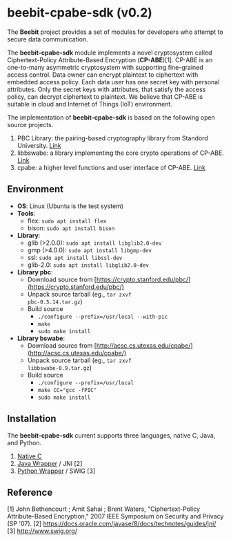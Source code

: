 # beebit-cpabe-sdk (v0.2)
The **Beebit** project provides a set of modules for developers who attempt to secure data communication.

The **beebit-cpabe-sdk** module implements a novel cryptosystem called Ciphertext-Policy Attribute-Based Encryption (**CP-ABE**)[1]. CP-ABE is an one-to-many asymmetric cryptosystem with supporting fine-grained access control. Data owner can encrypt plaintext to ciphertext with embedded access policy. Each data user has one secret key with personal attributes. Only the secret keys with attributes, that satisfy the access policy, can decrypt ciphertext to plaintext. We believe that CP-ABE is suitable in cloud and Internet of Things (IoT) environment.

The implementation of **beebit-cpabe-sdk** is based on the following open source projects.
1. PBC Library: the pairing-based cryptography library from Standord University. [Link](https://crypto.stanford.edu/pbc/)
2. libbswabe: a library implementing the core crypto operations of CP-ABE. [Link](http://acsc.cs.utexas.edu/cpabe/)
3. cpabe: a higher level functions and user interface of CP-ABE. [Link](http://acsc.cs.utexas.edu/cpabe/)

## Environment
- **OS**: Linux (Ubuntu is the test system)
- **Tools**:
	- flex: <code>sudo apt install flex</code>
	- bison: <code>sudo apt install bison</code>
- **Library**:
	- glib (>2.0.0): <code>sudo apt install libglib2.0-dev</code>
	- gmp (>4.0.0): <code>sudo apt install libgmp-dev</code>
	- ssl: <code>sudo apt install libssl-dev</code>
	- glib-2.0: <code>sudo apt install libglib2.0-dev</code>
- **Library pbc**:
	- Download source from [https://crypto.stanford.edu/pbc/](https://crypto.stanford.edu/pbc/)
	- Unpack source tarball (eg., <code>tar zxvf pbc-0.5.14.tar.gz</code>)
	- Build source
		- <code>./configure --prefix=/usr/local --with-pic</code> 
		- <code>make</code> 
		- <code>sudo make install</code> 
- **Library bswabe**:
	- Download source from [http://acsc.cs.utexas.edu/cpabe/](http://acsc.cs.utexas.edu/cpabe/)
	- Unpack source tarball (eg., <code>tar zxvf libbswabe-0.9.tar.gz</code>)
	- Build source
		- <code>./configure --prefix=/usr/local</code> 
		- <code>make CC="gcc -fPIC"</code> 
		- <code>sudo make install</code> 

## Installation
The **beebit-cpabe-sdk** current supports three languages, native C, Java, and Python.

1. [Native C](INSTALL_C.md)
2. [Java Wrapper](INSTALL_JAVA.md) / JNI [2]
3. [Python Wrapper](INSTALL_PYTHON.md) / SWIG [3]

## Reference
[1] John Bethencourt ; Amit Sahai ; Brent Waters, "Ciphertext-Policy Attribute-Based Encryption,"  2007 IEEE Symposium on Security and Privacy (SP '07).
[2] https://docs.oracle.com/javase/8/docs/technotes/guides/jni/
[3] http://www.swig.org/
